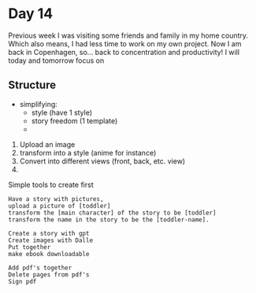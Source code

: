 # Day 14

Previous week I was visiting some friends and family in my home country. Which also means, I had less time to work on my own project. Now I am back in Copenhagen, so... back to concentration and productivity! I will today and tomorrow focus on 

## Structure

- simplifying:
    - style (have 1 style)
    - story freedom (1 template)
    - 

1. Upload an image
2. transform into a style (anime for instance)
2. Convert into different views (front, back, etc. view)
3. 

Simple tools to create first

```
Have a story with pictures,
upload a picture of [toddler]
transform the [main character] of the story to be [toddler]
transform the name in the story to be the [toddler-name].
```

```
Create a story with gpt
Create images with Dalle
Put together
make ebook downloadable
```

```
Add pdf's together
Delete pages from pdf's
Sign pdf
```

